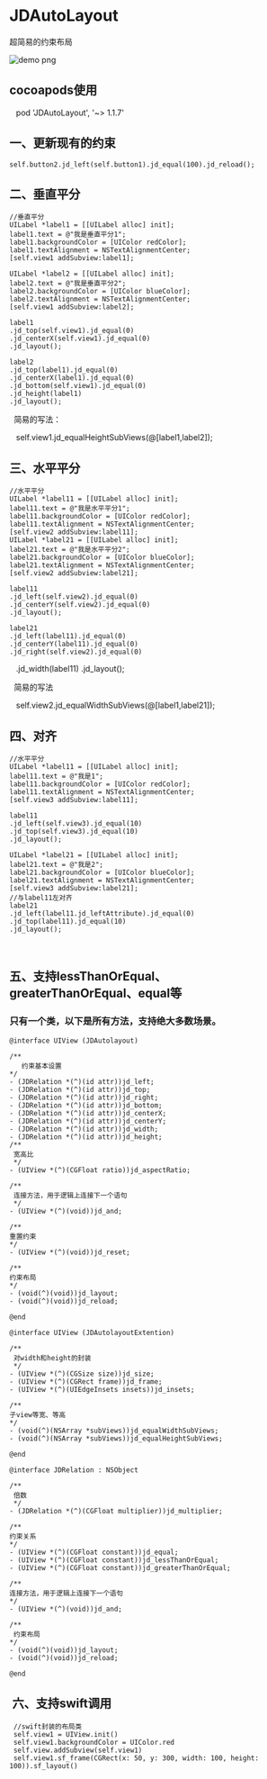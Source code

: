 # JDAutoLayout
超简易的约束布局

![demo png](https://github.com/wangjindong/JDLayout/blob/master/demo.gif "demo")

## cocoapods使用

    pod 'JDAutoLayout', '~> 1.1.7'

## 一、更新现有的约束

    self.button2.jd_left(self.button1).jd_equal(100).jd_reload();

## 二、垂直平分

    //垂直平分
    UILabel *label1 = [[UILabel alloc] init];
    label1.text = @"我是垂直平分1";
    label1.backgroundColor = [UIColor redColor];
    label1.textAlignment = NSTextAlignmentCenter;
    [self.view1 addSubview:label1];
    
    UILabel *label2 = [[UILabel alloc] init];
    label2.text = @"我是垂直平分2";
    label2.backgroundColor = [UIColor blueColor];
    label2.textAlignment = NSTextAlignmentCenter;
    [self.view1 addSubview:label2];
    
    label1
    .jd_top(self.view1).jd_equal(0)
    .jd_centerX(self.view1).jd_equal(0)
    .jd_layout();
    
    label2
    .jd_top(label1).jd_equal(0)
    .jd_centerX(label1).jd_equal(0)
    .jd_bottom(self.view1).jd_equal(0)
    .jd_height(label1)
    .jd_layout();
    
   简易的写法：
   
    self.view1.jd_equalHeightSubViews(@[label1,label2]);

## 三、水平平分

    //水平平分
    UILabel *label11 = [[UILabel alloc] init];
    label11.text = @"我是水平平分1";
    label11.backgroundColor = [UIColor redColor];
    label11.textAlignment = NSTextAlignmentCenter;
    [self.view2 addSubview:label11];
    UILabel *label21 = [[UILabel alloc] init];
    label21.text = @"我是水平平分2";
    label21.backgroundColor = [UIColor blueColor];
    label21.textAlignment = NSTextAlignmentCenter;
    [self.view2 addSubview:label21];

    label11
    .jd_left(self.view2).jd_equal(0)
    .jd_centerY(self.view2).jd_equal(0)
    .jd_layout();
    
    label21
    .jd_left(label11).jd_equal(0)
    .jd_centerY(label11).jd_equal(0)
    .jd_right(self.view2).jd_equal(0)
    .jd_width(label11)
    .jd_layout();
    
   简易的写法
    
    self.view2.jd_equalWidthSubViews(@[label1,label21]);
    
## 四、对齐

    //水平平分
    UILabel *label11 = [[UILabel alloc] init];
    label11.text = @"我是1";
    label11.backgroundColor = [UIColor redColor];
    label11.textAlignment = NSTextAlignmentCenter;
    [self.view3 addSubview:label11];
    
    label11
    .jd_left(self.view3).jd_equal(10)
    .jd_top(self.view3).jd_equal(10)
    .jd_layout();
    
    UILabel *label21 = [[UILabel alloc] init];
    label21.text = @"我是2";
    label21.backgroundColor = [UIColor blueColor];
    label21.textAlignment = NSTextAlignmentCenter;
    [self.view3 addSubview:label21];
    //与label11左对齐
    label21
    .jd_left(label11.jd_leftAttribute).jd_equal(0)
    .jd_top(label11).jd_equal(10)
    .jd_layout();
    
    

## 五、支持lessThanOrEqual、greaterThanOrEqual、equal等



### 只有一个类，以下是所有方法，支持绝大多数场景。

    @interface UIView (JDAutolayout)

    /**
       约束基本设置
    */
    - (JDRelation *(^)(id attr))jd_left;
    - (JDRelation *(^)(id attr))jd_top;
    - (JDRelation *(^)(id attr))jd_right;
    - (JDRelation *(^)(id attr))jd_bottom;
    - (JDRelation *(^)(id attr))jd_centerX;
    - (JDRelation *(^)(id attr))jd_centerY;
    - (JDRelation *(^)(id attr))jd_width;
    - (JDRelation *(^)(id attr))jd_height;
    /**
     宽高比
     */
    - (UIView *(^)(CGFloat ratio))jd_aspectRatio;
    
    /**
     连接方法，用于逻辑上连接下一个语句
     */
    - (UIView *(^)(void))jd_and;
    
    /**
    重置约束
    */
    - (UIView *(^)(void))jd_reset;

    /**
    约束布局
    */
    - (void(^)(void))jd_layout;
    - (void(^)(void))jd_reload;

    @end

    @interface UIView (JDAutolayoutExtention)

    /**
     对width和height的封装
     */
    - (UIView *(^)(CGSize size))jd_size;
    - (UIView *(^)(CGRect frame))jd_frame;
    - (UIView *(^)(UIEdgeInsets insets))jd_insets;
    
    /**
    子view等宽、等高
    */
    - (void(^)(NSArray *subViews))jd_equalWidthSubViews;
    - (void(^)(NSArray *subViews))jd_equalHeightSubViews;

    @end

    @interface JDRelation : NSObject

    /**
     倍数
     */
    - (JDRelation *(^)(CGFloat multiplier))jd_multiplier;

    /**
    约束关系
    */
    - (UIView *(^)(CGFloat constant))jd_equal;
    - (UIView *(^)(CGFloat constant))jd_lessThanOrEqual;
    - (UIView *(^)(CGFloat constant))jd_greaterThanOrEqual;

    /**
    连接方法，用于逻辑上连接下一个语句
    */
    - (UIView *(^)(void))jd_and;

    /**
     约束布局
    */
    - (void(^)(void))jd_layout;
    - (void(^)(void))jd_reload;

    @end
    
 ##  六、支持swift调用
     //swift封装的布局类
     self.view1 = UIView.init()
     self.view1.backgroundColor = UIColor.red
     self.view.addSubview(self.view1)
     self.view1.sf_frame(CGRect(x: 50, y: 300, width: 100, height: 100)).sf_layout()
